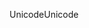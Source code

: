 <span data-ttu-id="3171c-101">Unicode</span><span class="sxs-lookup"><span data-stu-id="3171c-101">Unicode</span></span>